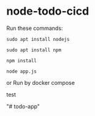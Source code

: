 # node-todo-cicd

Run these commands:


`sudo apt install nodejs`


`sudo apt install npm`


`npm install`

`node app.js`

or Run by docker compose

test

"# todo-app" 
